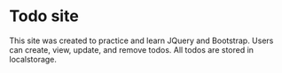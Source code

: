 # Todo site

This site was created to practice and learn JQuery and Bootstrap. Users can create, view, update, and remove todos. All todos are stored in localstorage.
